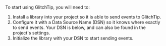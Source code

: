 To start using GlitchTip, you will need to:

1. Install a library into your project so it is able to send events to GlitchTip.
2. Configure it with a Data Source Name (DSN) so it knows where exactly to send events. Your DSN is below, and can also be found in the project's settings.
3. Initialize the library with your DSN to start sending events.
